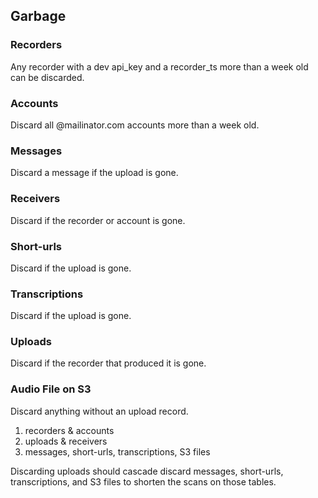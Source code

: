 ## Garbage

### Recorders
Any recorder with a dev api_key and a recorder_ts more than a week old can be
discarded.

### Accounts
Discard all @mailinator.com accounts more than a week old.

### Messages
Discard a message if the upload is gone.

### Receivers
Discard if the recorder or account is gone.

### Short-urls
Discard if the upload is gone.

### Transcriptions
Discard if the upload is gone.

### Uploads
Discard if the recorder that produced it is gone.

### Audio File on S3
Discard anything without an upload record.

1. recorders & accounts
2. uploads & receivers
3. messages, short-urls, transcriptions, S3 files

Discarding uploads should cascade discard messages, short-urls, transcriptions, and
S3 files to shorten the scans on those tables.
